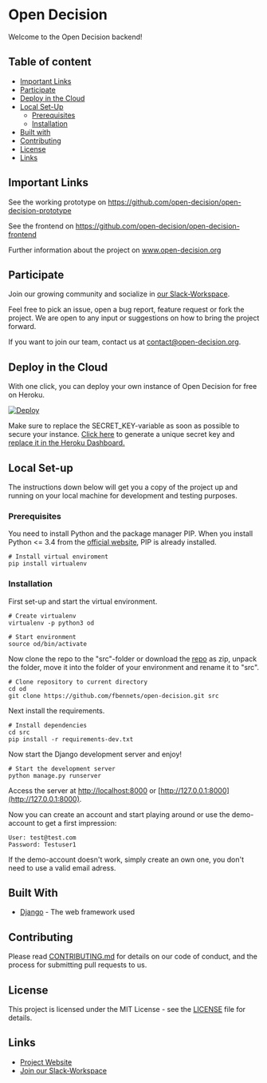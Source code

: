 # Open Decision

Welcome to the Open Decision backend!

## Table of content
- [Important Links](#important-links)
- [Participate](#participate)
- [Deploy in the Cloud](#deploy-in-the-cloud)
- [Local Set-Up](#local-set-up)
  - [Prerequisites](#prerequisites)
  - [Installation](#installation)
- [Built with](#built-with)
- [Contributing](#contributing)
- [License](#license)
- [Links](#links)

## Important Links

See the working prototype on https://github.com/open-decision/open-decision-prototype

See the frontend on https://github.com/open-decision/open-decision-frontend

Further information about the project on www.open-decision.org

## Participate

Join our growing community and socialize in [our Slack-Workspace](https://join.slack.com/t/opendecision/shared_invite/enQtNjM2NDUxNTQyNzU4LWYwMzJlZjlhOWJkMmIxMTBmMjYwMDE0Y2Y2OGUyZDBiY2FmOWU4OTVmMDFhMjNhNTIxYWZkZTNkNDRmNjQ4MmM).

Feel free to pick an issue, open a bug report, feature request or fork the project. We are open to any input or suggestions on how to bring the project forward.

If you want to join our team, contact us at [contact@open-decision.org](mailto:contact@open-decision.org).

## Deploy in the Cloud
With one click, you can deploy your own instance of Open Decision for free on Heroku.

[![Deploy](https://www.herokucdn.com/deploy/button.svg)](https://heroku.com/deploy)

Make sure to replace the SECRET_KEY-variable as soon as possible to secure your instance. [Click here](https://djecrety.ir/) to generate a unique secret key and [replace it in the Heroku Dashboard.](https://devcenter.heroku.com/articles/config-vars#using-the-heroku-dashboard)

## Local Set-up

The instructions down below will get you a copy of the project up and running on your local machine for development and testing purposes.

### Prerequisites

You need to install Python and the package manager PIP. When you install Python <= 3.4 from the [official website](https://www.python.org/downloads/), PIP is already installed.

```
# Install virtual enviroment
pip install virtualenv
```

### Installation

First set-up and start the virtual environment.

```
# Create virtualenv
virtualenv -p python3 od

# Start environment
source od/bin/activate

```

Now clone the repo to the "src"-folder or download the [repo](https://github.com/fbennets/open-decision) as zip, unpack the folder, move it into the folder of your environment and rename it to "src".

```
# Clone repository to current directory
cd od
git clone https://github.com/fbennets/open-decision.git src

```
Next install the requirements.

```
# Install dependencies
cd src
pip install -r requirements-dev.txt
```
Now start the Django development server and enjoy!

```
# Start the development server
python manage.py runserver
```
Access the server at [http://localhost:8000](http://localhost:8000) or [http://127.0.0.1:8000](http://127.0.0.1:8000).

Now you can create an account and start playing around or use the demo-account to get a first impression:

```
User: test@test.com
Password: Testuser1
```
If the demo-account doesn't work, simply create an own one, you don't need to use a valid email adress.

## Built With

* [Django](https://www.djangoproject.com/) - The web framework used


## Contributing

Please read [CONTRIBUTING.md](https://github.com/fbennets/open-decision/blob/master/CONTRIBUTING.md) for details on our code of conduct, and the process for submitting pull requests to us.

## License

This project is licensed under the MIT License - see the [LICENSE](https://github.com/fbennets/open-decision/blob/master/LICENSE) file for details.

## Links

* [Project Website](http://open-decision.org)
* [Join our Slack-Workspace](https://join.slack.com/t/opendecision/shared_invite/enQtNjM2NDUxNTQyNzU4LWYwMzJlZjlhOWJkMmIxMTBmMjYwMDE0Y2Y2OGUyZDBiY2FmOWU4OTVmMDFhMjNhNTIxYWZkZTNkNDRmNjQ4MmM)
